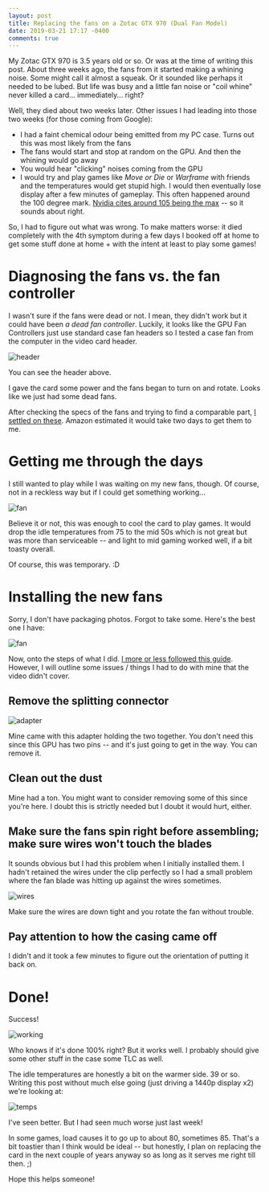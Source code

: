 ```yaml
---
layout: post
title: Replacing the fans on a Zotac GTX 970 (Dual Fan Model)
date: 2019-03-21 17:17 -0400
comments: true
---
```


My Zotac GTX 970 is 3.5 years old or so. Or was at the time of writing this post. About three weeks ago, the fans from it started making a whining noise. Some might call it almost a squeak. Or it sounded like perhaps it needed to be lubed. But life was busy and a little fan noise or "coil whine" never killed a card... immediately... right?

Well, they died about two weeks later. Other issues I had leading into those two weeks (for those coming from Google):

* I had a faint chemical odour being emitted from my PC case. Turns out this was most likely from the fans
* The fans would start and stop at random on the GPU. And then the whining would go away
* You would hear "clicking" noises coming from the GPU
* I would try and play games like *Move or Die* or *Warframe* with friends and the temperatures would get stupid high. I would then eventually lose display after a few minutes of gameplay. This often happened around the 100 degree mark. [Nvidia cites around 105 being the max](https://nvidia.custhelp.com/app/answers/detail/a_id/2752/~/nvidia-gpu-maximum-operating-temperature-and-overheating) -- so it sounds about right. 

So, I had to figure out what was wrong. To make matters worse: it died completely with the 4th symptom during a few days I booked off at home to get some stuff done at home + with the intent at least to play some games!

# Diagnosing the fans vs. the fan controller

I wasn't sure if the fans were dead or not. I mean, they didn't work but it could have been _a dead fan controller_. Luckily, it looks like the GPU Fan Controllers just use standard case fan headers so I tested a case fan from the computer in the video card header. 

![header](/assets/970repair/header.jpg)

You can see the header above. 

I gave the card some power and the fans began to turn on and rotate. Looks like we just had some dead fans. 

After checking the specs of the fans and trying to find a comparable part, [I settled on these](https://www.amazon.ca/gp/product/B071GMPX1M/ref=ppx_yo_dt_b_asin_title_o00_s00?ie=UTF8&psc=1). Amazon estimated it would take two days to get them to me.

# Getting me through the days

I still wanted to play while I was waiting on my new fans, though. Of course, not in a reckless way but if I could get something working...

![fan](/assets/970repair/fan.png)

Believe it or not, this was enough to cool the card to play games. It would drop the idle temperatures from 75 to the mid 50s which is not great but was more than serviceable -- and light to mid gaming worked well, if a bit toasty overall. 

Of course, this was temporary. :D

# Installing the new fans

Sorry, I don't have packaging photos. Forgot to take some. Here's the best one I have:

![fan](assets/970repair/fan.jpg)

Now, onto the steps of what I did. [I more or less followed this guide](https://www.youtube.com/watch?v=BOb4aqcMy5U).  However, I will outline some issues / things I had to do with mine that the video didn't cover.


## Remove the splitting connector

![adapter](/assets/970repair/adapter.jpg)

Mine came with this adapter holding the two together. You don't need this since this GPU has two pins -- and it's just going to get in the way. You can remove it.

## Clean out the dust

Mine had a ton. You might want to consider removing some of this since you're here. I doubt this is strictly needed but I doubt it would hurt, either. 

## Make sure the fans spin right before assembling; make sure wires won't touch the blades

It sounds obvious but I had this problem when I initially installed them. I hadn't retained the wires under the clip perfectly so I had a small problem where the fan blade was hitting up against the wires sometimes.

![wires](/assets/970repair/wires.jpg)

Make sure the wires are down tight and you rotate the fan without trouble.

## Pay attention to how  the casing came off

I didn't and it took a few minutes to figure out the orientation of putting it back on.

# Done!

Success!

![working](/assets/970repair/working.jpg)

Who knows if it's done 100% right? But it works well. I probably should give some other stuff in the case some TLC as well.

The idle temperatures are honestly a bit on the warmer side. 39 or so. Writing this post without much else going (just driving a 1440p display x2) we're looking at:

![temps](/assets/970repair/temps.png)

I've seen better. But I had seen much worse just last week!

In some games, load causes it to go up to about 80, sometimes  85. That's a bit toastier than I think would be ideal -- but honestly, I plan on replacing the card in the next couple of years anyway so as long as it serves me right till then. ;)

Hope this helps someone!